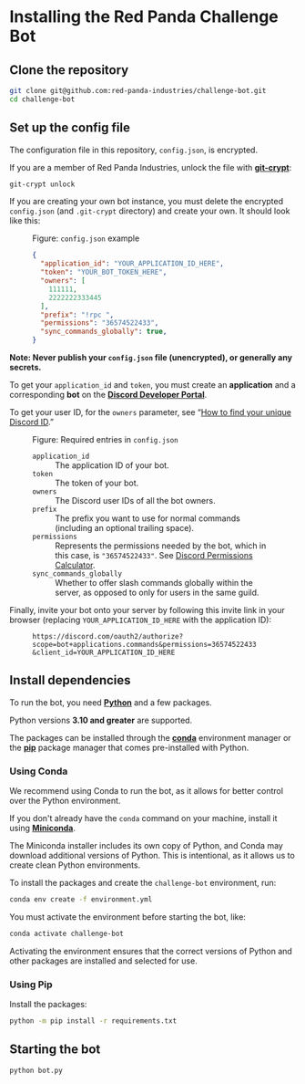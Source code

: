 # Installing the Red Panda Challenge Bot

## Clone the repository


```bash
git clone git@github.com:red-panda-industries/challenge-bot.git
cd challenge-bot
```

## Set up the config file


The configuration file in this repository, `config.json`, is encrypted.

If you are a member of Red Panda Industries, unlock the file with **[git-crypt](https://www.agwa.name/projects/git-crypt/)**:

```bash
git-crypt unlock
```

If you are creating your own bot instance, you must delete the encrypted `config.json` (and `.git-crypt` directory) and create your own. It should look like this:

<figure>
<figcaption>

Figure: `config.json` example

</figcaption>

```json
{
  "application_id": "YOUR_APPLICATION_ID_HERE",
  "token": "YOUR_BOT_TOKEN_HERE",
  "owners": [
    111111,
    2222222333445
  ],
  "prefix": "!rpc ",
  "permissions": "36574522433",
  "sync_commands_globally": true,
}
```

</figure>

**Note: Never publish your `config.json` file (unencrypted), or generally any secrets.**

To get your `application_id` and `token`, you must create an **application** and a corresponding **bot** on the **[Discord Developer Portal](https://discord.com/developers/applications)**.

To get your user ID, for the `owners` parameter, see &ldquo;[How to find your unique Discord ID](http://web.archive.org/web/20230313045358/https://www.businessinsider.com/guides/tech/discord-id).&rdquo;

<figure>
<figcaption>

Figure: Required entries in `config.json`

</figcaption>
<dl>
<dt><code>application_id</code></dt>
<dd>The application ID of your bot.</dd>
<dt><code>token</code></dt>
<dd>The token of your bot.</dd>
<dt><code>owners</code></dt>
<dd>The Discord user IDs of all the bot owners.</dd>
<dt><code>prefix</code></dt>
<dd>The prefix you want to use for normal commands (including an optional trailing space).</dd>
<dt><code>permissions</code></dt>
<dd>Represents the permissions needed by the bot, which in this case, is <code>"36574522433"</code>. See <a href="https://discordapi.com/permissions.html">Discord Permissions Calculator</a>.</dd>
<dt><code>sync_commands_globally</code></dt>
<dd>Whether to offer slash commands globally within the server, as opposed to only for users in the same guild.</dd>
</dl>
</figure>

Finally, invite your bot onto your server by following this invite link in your browser (replacing `YOUR_APPLICATION_ID_HERE` with the application ID):

<!-- https://discord.com/oauth2/authorize?scope=bot+applications.commands&permissions=36574522433&client_id=YOUR_APPLICATION_ID_HERE -->

<figure>
<code>https:<span>//</span>discord.com/oauth2/authorize<wbr>?scope=bot+applications.commands<wbr>&permissions=36574522433<wbr>&client_id=YOUR_APPLICATION_ID_HERE</strong></code>
</figure>

## Install dependencies

To run the bot, you need **[Python](https://www.python.org/)** and a few packages.

Python versions **3.10 and&nbsp;greater** are supported.

The packages can be installed through the **[conda](https://docs.conda.io/en/latest/)** environment manager or the **[pip](https://pypi.org/project/pip/)** package manager that comes pre-installed with Python.

### Using Conda

We recommend using Conda to run the bot, as it allows for better control over the Python environment.

If you don't already have the `conda` command on your machine, install it using **[Miniconda](https://docs.conda.io/en/latest/miniconda.html)**.

The Miniconda installer includes its own copy of Python, and Conda may download additional versions of Python. This is intentional, as it allows us to create clean Python environments.

To install the packages and create the `challenge-bot` environment, run:

```bash
conda env create -f environment.yml
```

You must activate the environment before starting the bot, like:

```bash
conda activate challenge-bot
```

Activating the environment ensures that the correct versions of Python and other packages are installed and selected for use.

### Using Pip

Install the packages:

```bash
python -m pip install -r requirements.txt
```

## Starting the bot

```bash
python bot.py
```
